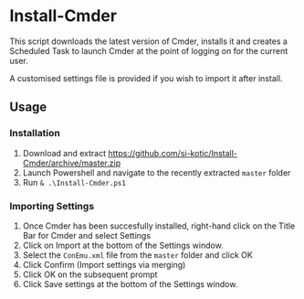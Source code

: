 # Install-Cmder
This script downloads the latest version of Cmder, installs it and creates a Scheduled Task to launch Cmder at the point of logging on for the current user.

A customised settings file is provided if you wish to import it after install.

## Usage
### Installation
1. Download and extract https://github.com/si-kotic/Install-Cmder/archive/master.zip
1. Launch Powershell and navigate to the recently extracted `master` folder
1. Run `& .\Install-Cmder.ps1`

### Importing Settings
1. Once Cmder has been succesfully installed, right-hand click on the Title Bar for Cmder and select Settings
1. Click on Import at the bottom of the Settings window.
1. Select the `ConEmu.xml` file from the `master` folder and click OK
1. Click Confirm (Import settings via merging)
1. Click OK on the subsequent prompt
1. Click Save settings at the bottom of the Settings window.